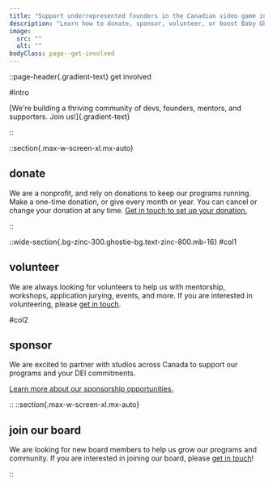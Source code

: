 ```yaml
---
title: "Support underrepresented founders in the Canadian video game industry"
description: "Learn how to donate, sponsor, volunteer, or boost Baby Ghosts."
image:
  src: ""
  alt: ""
bodyClass: page--get-involved
---
```


::page-header{.gradient-text}
get involved

#intro

[We're building a thriving community of devs, founders, mentors, and supporters. Join us!]{.gradient-text}

::

::section{.max-w-screen-xl.mx-auto}
## donate

We are a nonprofit, and rely on donations to keep our programs running. Make a one-time donation, or give every month or year. You can cancel or change your donation at any time. [Get in touch to set up your donation.](mailto:hello@weirdghosts.ca)

  <!-- ::donate-tiers
  :: -->

::

::wide-section{.bg-zinc-300.ghostie-bg.text-zinc-800.mb-16}
#col1
  
  ## volunteer

  We are always looking for volunteers to help us with mentorship, workshops, application jurying, events, and more. If you are interested in volunteering, please [get in touch](mailto:hello@weirdghosts.ca).
  
  
#col2
  
  ## sponsor

  We are excited to partner with studios across Canada to support our programs and your DEI commitments.

  [Learn more about our sponsorship opportunities.](/sponsor)

  
::
::section{.max-w-screen-xl.mx-auto}
## join our board

We are looking for new board members to help us grow our programs and community. If you are interested in joining our board, please [get in touch](mailto:hello@weirdghosts.ca)!

::